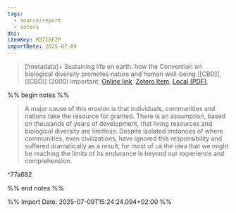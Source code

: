 ```yaml
---
tags:
  - source/report
  - zotero
doi: 
itemKey: M37I8FZP
importDate: 2025-07-09
---
```

>[!metadata]+
> Sustaining life on earth: how the Convention on biological diversity promotes nature and human well-being
> [[CBD]], 
> [[CBD]] (2000)
> important, 
> [Online link](https://www.cbd.int/convention/guide), [Zotero Item](zotero://select/library/items/M37I8FZP), [Local (PDF)](file://C:/Users/aburg/Documents/references/zotero/storage/EBVVWQV9/SecretariatoftheConventiononBiologicalDiversity2000_Sustaininglife.pdf), 

%% begin notes %%

> A major cause of this erosion is that individuals, communities and nations take the resource for granted. There is an assumption, based on thousands of years of development, that living resources and biological diversity are limitless. Despite isolated instances of where communities, even civilizations, have ignored this responsibility and suffered dramatically as a result, for most of us the idea that we might be reaching the limits of its endurance is beyond our experience and comprehension.

^77a682

%% end notes %%

%% Import Date: 2025-07-09T15:24:24.094+02:00 %%
